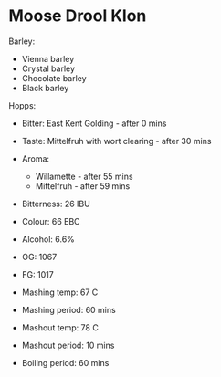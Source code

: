 # Moose Drool Klon

Barley: 
  - Vienna barley
  - Crystal barley
  - Chocolate barley
  - Black barley

Hopps:
  - Bitter: East Kent Golding - after 0 mins
  - Taste: Mittelfruh with wort clearing - after 30 mins
  - Aroma:
    - Willamette - after 55 mins
    - Mittelfruh - after 59 mins

 - Bitterness: 26 IBU
 - Colour: 66 EBC
 - Alcohol: 6.6%
 - OG: 1067
 - FG: 1017
 - Mashing temp: 67 C
 - Mashing period: 60 mins
 - Mashout temp: 78 C
 - Mashout period: 10 mins
 - Boiling period: 60 mins
